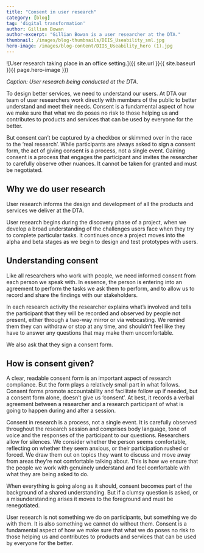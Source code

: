 ```yaml
---
title: "Consent in user research"
category: [blog]
tag: 'digital transformation'
author: Gillian Bowan
author-excerpt: "Gillian Bowan is a user researcher at the DTA."
thumbnail: /images/blog-thumbnails/DIIS_Useability_sml.jpg
hero-image: /images/blog-content/DIIS_Useability_hero (1).jpg
---
```


![User research taking place in an office setting.]({{ site.url }}{{ site.baseurl }}{{ page.hero-image }})

*Caption: User research being conducted at the DTA.*

To design better services, we need to understand our users. At DTA our team of user researchers work directly with members of the public to better understand and meet their needs.  Consent is a fundamental aspect of how we make sure that what we do poses no risk to those helping us and contributes to products and services that can be used by everyone for the better. 

But consent can’t be captured by a checkbox or skimmed over in the race to the ‘real research’.  While participants are always asked to sign a consent form, the act of giving consent is a process, not a single event. Gaining consent is a process that engages the participant and invites the researcher to carefully observe other nuances. It cannot be taken for granted and must be negotiated.  

## Why we do user research

User research informs the design and development of all the products and services we deliver at the DTA. 

User research begins during the discovery phase of a project, when we develop a broad understanding of the challenges users face when they try to complete particular tasks. It continues once a project moves into the alpha and beta stages as we begin to design and test prototypes with users. 

## Understanding consent 

Like all researchers who work with people, we need informed consent from each person we speak with. In essence, the person is entering into an agreement to perform the tasks we ask them to perform, and to allow us to record and share the findings with our stakeholders. 

In each research activity the researcher explains what’s involved and tells the participant that they will be recorded and observed by people not present, either through a two-way mirror or via webcasting. We remind them they can withdraw or stop at any time, and shouldn’t feel like they have to  answer any questions that may make them uncomfortable. 

We also ask that they sign a consent form. 

## How is consent given? 

A clear, readable consent form is an important aspect of research compliance. But the form plays a relatively small part in what follows. Consent forms promote accountability and facilitate follow up if needed, but a consent form alone, doesn’t give us ‘consent’. At best, it records a verbal agreement between a researcher and a research participant of what is going to happen during and after a session. 

Consent in research is a process, not a single event. It is carefully observed throughout the research session and comprises body language, tone of voice and the responses of the participant to our questions. Researchers allow for silences. We consider whether the person seems comfortable, reflecting on whether they seem anxious, or their participation rushed or forced. We draw them out on topics they want to discuss and move away from areas they’re not comfortable talking about. This is how we ensure that the people we work with genuinely understand and feel comfortable with what they are being asked to do.

When everything is going along as it should, consent becomes part of the background of a shared understanding. But if  a clumsy question is asked, or a misunderstanding arises it moves to the foreground and must be renegotiated. 

User research is not something we do on participants, but something we do with them. It is also something we cannot do without them. Consent is a fundamental aspect of how we make sure that what we do poses no risk to those helping us and contributes to products and services that can be used by everyone for the better. 
